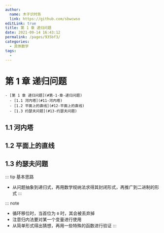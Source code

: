 ```yaml
---
author: 
  name: 木子识时务
  link: https://github.com/sbwcwso
editLink: true
title: 第 1 章 递归问题
date: 2021-09-14 16:43:12
permalink: /pages/935bf3/
categories: 
  - 具体数学
tags: 
  - 
---
```


# 第 1 章 递归问题

```markmap
- [第 1 章 递归问题](#第-1-章-递归问题)
  - [1.1 河内塔](#11-河内塔)
  - [1.2 平面上的直线](#12-平面上的直线)
  - [1.3 约瑟夫问题](#13-约瑟夫问题)
```

## 1.1 河内塔

## 1.2 平面上的直线

## 1.3 约瑟夫问题

::: tip 基本思路
* 从问题抽象到递归式，再用数学规纳法求得其封闭形式，再推广到二进制的形式
:::

::: note
* 循环移位时，当首位为 `0` 时，其会被丢弃掉
* 注意归内法要对某一个变量进行使用
* 从简单形式得出猜想，再用一些特殊的函数进行验证
:::



